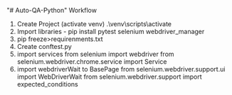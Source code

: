 "# Auto-QA-Python" 
Workflow
1. Create Project (activate venv) .\venv\scripts\activate
2. Import libraries - pip install pytest selenium webdriver_manager
3. pip freeze>requirenments.txt
4. Create conftest.py
5. import services 
	from selenium import webdriver
	from selenium.webdriver.chrome.service import Service
6. import webdriverWait to BasePage
	from selenium.webdriver.support.ui import WebDriverWait
	from selenium.webdriver.support import expected_conditions